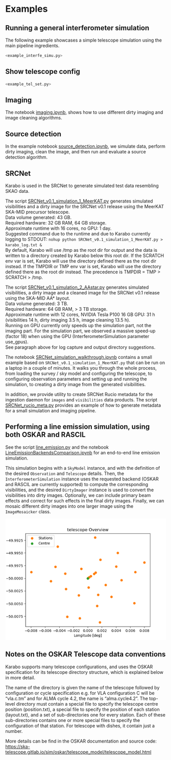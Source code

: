 # Examples

## Running a general interferometer simulation

The following example showcases a simple telescope simulation using the main pipeline ingredients.

```python
<example_interfe_simu.py>
```

## Show telescope config

```python
<example_tel_set.py>
```

## Imaging

The notebook [imaging.ipynb](https://github.com/i4Ds/Karabo-Pipeline/blob/main/karabo/examples/imaging.ipynb), shows how to use different dirty imaging and image cleaning algorithms.

## Source detection

In the example notebook [source_detection.ipynb](https://github.com/i4Ds/Karabo-Pipeline/blob/main/karabo/examples/source_detection.ipynb), we simulate data, perform dirty imaging, clean the image, and then run and evaluate a source detection algorithm.

## SRCNet

Karabo is used in the SRCNet to generate simulated test data resembling SKAO data.

The script [SRCNet_v0.1_simulation_1_MeerKAT.py](https://github.com/i4Ds/Karabo-Pipeline/blob/main/karabo/examples/SRCNet_v0.1_simulation_1_MeerKAT.py) generates simulated visibilities and a dirty image for the SRCNet v0.1 release using the MeerKAT SKA-MID precursor telescope.  
Data volume generated: 43 GB.  
Required hardware: 32 GB RAM, 64 GB storage.  
Approximate runtime with 16 cores, no GPU: 1 day.  
Suggested command due to the runtime and due to Karabo currently logging to STDOUT: `nohup python SRCNet_v0.1_simulation_1_MeerKAT.py > karabo_log.txt &`  
By default, Karabo will use /tmp as the root dir for output and the data is written to a directory created by Karabo below this root dir. If the SCRATCH env var is set, Karabo will use the directory defined there as the root dir instead. If the TMPDIR or TMP env var is set, Karabo will use the directory defined there as the root dir instead. The precedence is TMPDIR = TMP > SCRATCH > /tmp.

The script [SRCNet_v0.1_simulation_2_AAstar.py](https://github.com/i4Ds/Karabo-Pipeline/blob/main/karabo/examples/SRCNet_v0.1_simulation_2_AAstar.py) generates simulated visibilities, a dirty image and a cleaned image for the SRCNet v0.1 release using the SKA-MID AA\* layout.  
Data volume generated: 3 TB.  
Required hardware: 64 GB RAM, > 3 TB storage.  
Approximate runtime with 12 cores, NVIDIA Tesla P100 16 GB GPU: 31 h (visibilities 14 h, dirty imaging 3.5 h, image cleaning 13.5 h).  
Running on GPU currently only speeds up the simulation part, not the imaging part. For the simulation part, we observed a massive speed-up (factor 18) when using the GPU (InterferometerSimulation parameter use_gpus).  
See paragraph above for log capture and output directory suggestions.  

The notebook [SRCNet_simulation_walkthrough.ipynb](https://github.com/i4Ds/Karabo-Pipeline/blob/main/karabo/examples/SRCNet_simulation_walkthrough.ipynb) contains a small example based on `SRCNet_v0.1_simulation_1_MeerKAT.py` that can be run on a laptop in a couple of minutes. It walks you through the whole process, from loading the survey / sky model and configuring the telescope, to configuring observation parameters and setting up and running the simulation, to creating a dirty image from the generated visibilities.

In addition, we provide utility to create SRCNet Rucio metadata for the ingestion daemon for `images` and `visibilities` data products. The script [SRCNet_rucio_meta.py](https://github.com/i4Ds/Karabo-Pipeline/blob/main/karabo/examples/SRCNet_rucio_meta.py) provides an example of how to generate metadata for a small simulation and imaging pipeline.

## Performing a line emission simulation, using both OSKAR and RASCIL

See the script [line_emission.py](https://github.com/i4Ds/Karabo-Pipeline/blob/main/karabo/simulation/line_emission.py) and the notebook [LineEmissionBackendsComparison.ipynb](https://github.com/i4Ds/Karabo-Pipeline/blob/main/karabo/examples/LineEmissionBackendsComparison.ipynb) for an end-to-end line emission simulation.

This simulation begins with a `SkyModel` instance, and with the definition of the desired `Observation` and `Telescope` details. Then, the `InterferometerSimulation` instance uses the requested backend (OSKAR and RASCIL are currently supported) to compute the corresponding visibilities, and the desired `DirtyImager` instance is used to convert the visibilities into dirty images. Optionally, we can include primary beam effects and correct for such effects in the final dirty images. Finally, we can mosaic different dirty images into one larger image using the `ImageMosaicker` class.



![Image](../images/telescope.png)

## Notes on the OSKAR Telescope data conventions

Karabo supports many telescope configurations, and uses the OSKAR specification for its telescope directory structure, which is explained below in more detail.

The name of the directory is given the name of the telescope followed by configuration or cycle specification e.g. for VLA configuration C will be “vla.c.tm” and for ALMA cycle 4.2, the name is “alma.cycle4.2”. The  top-level directory must contain a special file to specify the telescope centre position (position.txt), a special file to specify the position of each station (layout.txt), and a set of sub-directories one for every station. Each of these sub-directories contains one or more special files to specify the configuration of that station. For telescope with dishes, it contain just a number.

More details can be find in the OSKAR documentation and source code: https://ska-telescope.gitlab.io/sim/oskar/telescope_model/telescope_model.html

